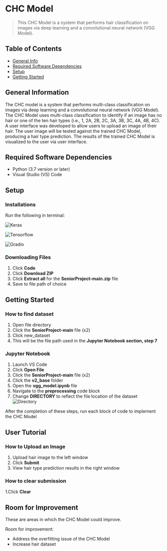 # CHC Model
> This CHC Model  is a system that performs hair classification on images via deep learning and a convolutional neural network (VGG Model).

## Table of Contents
* [General Info](#general-information)
* [Required Software Dependencies](#required-software-dependencies)
* [Setup](#setup)
* [Getting Started](#getting-started)



## General Information
The CHC model is a system that performs multi-class classification on images via deep learning and
a convolutional neural network (VGG Model). The CHC Model uses multi-class classification to identify if an
image has no hair or one of the ten hair types (i.e., 1, 2A, 2B, 2C, 3A, 3B, 3C, 4A, 4B, 4C). A user interface
was developed to allow users to upload an image of their hair. The user image will be tested against the trained 
CHC Model, producing a hair type prediction. The results of the trained CHC Model is visualized to the user via 
user interface.


## Required Software Dependencies
- Python (3.7 version or later)
- Visual Studio (VS) Code




## Setup

### Installations
Run the following in terminal:


![Keras](https://github.com/znhinson/SeniorProject/blob/main/images/install_1.PNG)


![Tensorflow](https://github.com/znhinson/SeniorProject/blob/main/images/install_2.PNG)


![Gradio](https://github.com/znhinson/SeniorProject/blob/main/images/install_3.PNG)

 

### Downloading Files
1. Click **Code**
2. Click **Download ZIP**
3. Click **Extract all** for the **SeniorProject-main.zip** file
4. Save to file path of choice

## Getting Started

### How to find dataset
1. Open file directory
2. Click the **SeniorProject-main** file (x2)
3. Click new_dataset
4. This will be the file path used in the **Jupyter Notebook section, step 7**

### Jupyter Notebook
1. Launch VS Code
2. Click **Open File**
3. Click the **SeniorProject-main** file (x2)
4. Click the **v2_base** folder
5. Open the **vgg_model.ipynb** file
6. Navigate to the **preprocessing** code block
7. Change **DIRECTORY** to reflect the file location of the dataset
![Directory](https://github.com/znhinson/SeniorProject/blob/main/images/preprocess.PNG)



After the completion of these steps, run each block of code to implement the CHC Model


## User Tutorial

### How to Upload an Image
1. Upload hair image to the left window
2. Click **Submit**
3. View hair type prediction results in the right window

### How to clear submission
1.Click **Clear**

## Room for Improvement
These are areas in which the CHC Model could improve.

Room for improvement:
- Address the overfitting issue of the CHC Model
- Increase hair dataset




